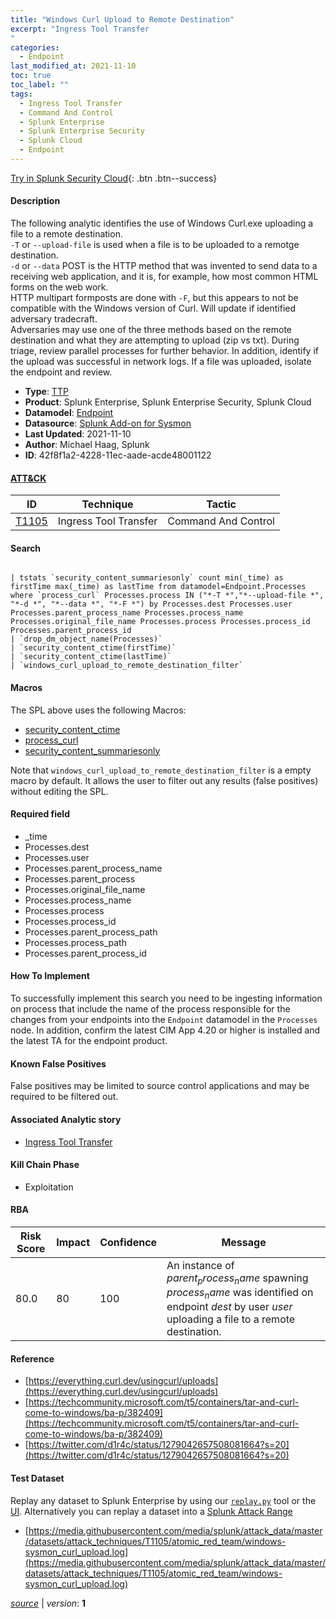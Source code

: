 ```yaml
---
title: "Windows Curl Upload to Remote Destination"
excerpt: "Ingress Tool Transfer
"
categories:
  - Endpoint
last_modified_at: 2021-11-10
toc: true
toc_label: ""
tags:
  - Ingress Tool Transfer
  - Command And Control
  - Splunk Enterprise
  - Splunk Enterprise Security
  - Splunk Cloud
  - Endpoint
---
```




[Try in Splunk Security Cloud](https://www.splunk.com/en_splunk_app_enrichmentus/cyber-security.html){: .btn .btn--success}

#### Description

The following analytic identifies the use of Windows Curl.exe uploading a file to a remote destination. \
`-T` or `--upload-file` is used when a file is to be uploaded to a remotge destination. \
`-d` or `--data` POST is the HTTP method that was invented to send data to a receiving web application, and it is, for example, how most common HTML forms on the web work. \
HTTP multipart formposts are done with `-F`, but this appears to not be compatible with the Windows version of Curl. Will update if identified adversary tradecraft. \
Adversaries may use one of the three methods based on the remote destination and what they are attempting to upload (zip vs txt). During triage, review parallel processes for further behavior. In addition, identify if the upload was successful in network logs. If a file was uploaded, isolate the endpoint and review.

- **Type**: [TTP](https://github.com/splunk/security_content/wiki/object-Analytic-Types)
- **Product**: Splunk Enterprise, Splunk Enterprise Security, Splunk Cloud
- **Datamodel**: [Endpoint](https://docs.splunk.com/Documentation/CIM/latest/User/Endpoint)
- **Datasource**: [Splunk Add-on for Sysmon](https://splunkbase.splunk.com/app/5709)
- **Last Updated**: 2021-11-10
- **Author**: Michael Haag, Splunk
- **ID**: 42f8f1a2-4228-11ec-aade-acde48001122


#### [ATT&CK](https://attack.mitre.org/)

| ID             | Technique        |  Tactic             |
| -------------- | ---------------- |-------------------- |
| [T1105](https://attack.mitre.org/techniques/T1105/) | Ingress Tool Transfer | Command And Control |

#### Search

```

| tstats `security_content_summariesonly` count min(_time) as firstTime max(_time) as lastTime from datamodel=Endpoint.Processes where `process_curl` Processes.process IN ("*-T *","*--upload-file *", "*-d *", "*--data *", "*-F *") by Processes.dest Processes.user Processes.parent_process_name Processes.process_name Processes.original_file_name Processes.process Processes.process_id Processes.parent_process_id 
| `drop_dm_object_name(Processes)` 
| `security_content_ctime(firstTime)` 
| `security_content_ctime(lastTime)` 
| `windows_curl_upload_to_remote_destination_filter`
```

#### Macros
The SPL above uses the following Macros:
* [security_content_ctime](https://github.com/splunk/security_content/blob/develop/macros/security_content_ctime.yml)
* [process_curl](https://github.com/splunk/security_content/blob/develop/macros/process_curl.yml)
* [security_content_summariesonly](https://github.com/splunk/security_content/blob/develop/macros/security_content_summariesonly.yml)

Note that `windows_curl_upload_to_remote_destination_filter` is a empty macro by default. It allows the user to filter out any results (false positives) without editing the SPL.

#### Required field
* _time
* Processes.dest
* Processes.user
* Processes.parent_process_name
* Processes.parent_process
* Processes.original_file_name
* Processes.process_name
* Processes.process
* Processes.process_id
* Processes.parent_process_path
* Processes.process_path
* Processes.parent_process_id


#### How To Implement
To successfully implement this search you need to be ingesting information on process that include the name of the process responsible for the changes from your endpoints into the `Endpoint` datamodel in the `Processes` node. In addition, confirm the latest CIM App 4.20 or higher is installed and the latest TA for the endpoint product.

#### Known False Positives
False positives may be limited to source control applications and may be required to be filtered out.

#### Associated Analytic story
* [Ingress Tool Transfer](/stories/ingress_tool_transfer)


#### Kill Chain Phase
* Exploitation



#### RBA

| Risk Score  | Impact      | Confidence   | Message      |
| ----------- | ----------- |--------------|--------------|
| 80.0 | 80 | 100 | An instance of $parent_process_name$ spawning $process_name$ was identified on endpoint $dest$ by user $user$ uploading a file to a remote destination. |




#### Reference

* [https://everything.curl.dev/usingcurl/uploads](https://everything.curl.dev/usingcurl/uploads)
* [https://techcommunity.microsoft.com/t5/containers/tar-and-curl-come-to-windows/ba-p/382409](https://techcommunity.microsoft.com/t5/containers/tar-and-curl-come-to-windows/ba-p/382409)
* [https://twitter.com/d1r4c/status/1279042657508081664?s=20](https://twitter.com/d1r4c/status/1279042657508081664?s=20)



#### Test Dataset
Replay any dataset to Splunk Enterprise by using our [`replay.py`](https://github.com/splunk/attack_data#using-replaypy) tool or the [UI](https://github.com/splunk/attack_data#using-ui).
Alternatively you can replay a dataset into a [Splunk Attack Range](https://github.com/splunk/attack_range#replay-dumps-into-attack-range-splunk-server)


* [https://media.githubusercontent.com/media/splunk/attack_data/master/datasets/attack_techniques/T1105/atomic_red_team/windows-sysmon_curl_upload.log](https://media.githubusercontent.com/media/splunk/attack_data/master/datasets/attack_techniques/T1105/atomic_red_team/windows-sysmon_curl_upload.log)



[*source*](https://github.com/splunk/security_content/tree/develop/detections/endpoint/windows_curl_upload_to_remote_destination.yml) \| *version*: **1**
